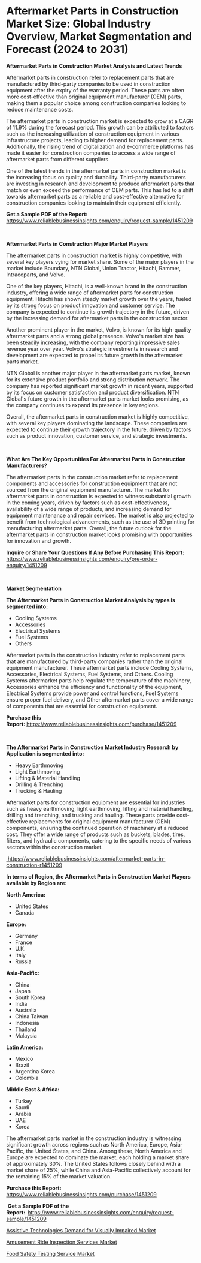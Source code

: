 <p><h1>Aftermarket Parts in Construction Market Size: Global Industry Overview, Market Segmentation and Forecast (2024 to 2031)</h1></p><p><strong>Aftermarket Parts in Construction Market Analysis and Latest Trends</strong></p>
<p><p>Aftermarket parts in construction refer to replacement parts that are manufactured by third-party companies to be used in construction equipment after the expiry of the warranty period. These parts are often more cost-effective than original equipment manufacturer (OEM) parts, making them a popular choice among construction companies looking to reduce maintenance costs.</p><p>The aftermarket parts in construction market is expected to grow at a CAGR of 11.9% during the forecast period. This growth can be attributed to factors such as the increasing utilization of construction equipment in various infrastructure projects, leading to higher demand for replacement parts. Additionally, the rising trend of digitalization and e-commerce platforms has made it easier for construction companies to access a wide range of aftermarket parts from different suppliers.</p><p>One of the latest trends in the aftermarket parts in construction market is the increasing focus on quality and durability. Third-party manufacturers are investing in research and development to produce aftermarket parts that match or even exceed the performance of OEM parts. This has led to a shift towards aftermarket parts as a reliable and cost-effective alternative for construction companies looking to maintain their equipment efficiently.</p></p>
<p><strong>Get a Sample PDF of the Report:&nbsp;</strong> <a href="https://www.reliablebusinessinsights.com/enquiry/request-sample/1451209">https://www.reliablebusinessinsights.com/enquiry/request-sample/1451209</a></p>
<p>&nbsp;</p>
<p><strong>Aftermarket Parts in Construction Major Market Players</strong></p>
<p><p>The aftermarket parts in construction market is highly competitive, with several key players vying for market share. Some of the major players in the market include Boundary, NTN Global, Union Tractor, Hitachi, Rammer, Intracoparts, and Volvo.</p><p>One of the key players, Hitachi, is a well-known brand in the construction industry, offering a wide range of aftermarket parts for construction equipment. Hitachi has shown steady market growth over the years, fueled by its strong focus on product innovation and customer service. The company is expected to continue its growth trajectory in the future, driven by the increasing demand for aftermarket parts in the construction sector.</p><p>Another prominent player in the market, Volvo, is known for its high-quality aftermarket parts and a strong global presence. Volvo's market size has been steadily increasing, with the company reporting impressive sales revenue year over year. Volvo's strategic investments in research and development are expected to propel its future growth in the aftermarket parts market.</p><p>NTN Global is another major player in the aftermarket parts market, known for its extensive product portfolio and strong distribution network. The company has reported significant market growth in recent years, supported by its focus on customer satisfaction and product diversification. NTN Global's future growth in the aftermarket parts market looks promising, as the company continues to expand its presence in key regions.</p><p>Overall, the aftermarket parts in construction market is highly competitive, with several key players dominating the landscape. These companies are expected to continue their growth trajectory in the future, driven by factors such as product innovation, customer service, and strategic investments.</p></p>
<p>&nbsp;</p>
<p><strong>What Are The Key Opportunities For Aftermarket Parts in Construction Manufacturers?</strong></p>
<p><p>The aftermarket parts in the construction market refer to replacement components and accessories for construction equipment that are not sourced from the original equipment manufacturer. The market for aftermarket parts in construction is expected to witness substantial growth in the coming years, driven by factors such as cost-effectiveness, availability of a wide range of products, and increasing demand for equipment maintenance and repair services. The market is also projected to benefit from technological advancements, such as the use of 3D printing for manufacturing aftermarket parts. Overall, the future outlook for the aftermarket parts in construction market looks promising with opportunities for innovation and growth.</p></p>
<p><strong>Inquire or Share Your Questions If Any Before Purchasing This Report:</strong> <a href="https://www.reliablebusinessinsights.com/enquiry/pre-order-enquiry/1451209">https://www.reliablebusinessinsights.com/enquiry/pre-order-enquiry/1451209</a></p>
<p>&nbsp;</p>
<p><strong>Market Segmentation</strong></p>
<p><strong>The Aftermarket Parts in Construction Market Analysis by types is segmented into:</strong></p>
<p><ul><li>Cooling Systems</li><li>Accessories</li><li>Electrical Systems</li><li>Fuel Systems</li><li>Others</li></ul></p>
<p><p>Aftermarket parts in the construction industry refer to replacement parts that are manufactured by third-party companies rather than the original equipment manufacturer. These aftermarket parts include Cooling Systems, Accessories, Electrical Systems, Fuel Systems, and Others. Cooling Systems aftermarket parts help regulate the temperature of the machinery, Accessories enhance the efficiency and functionality of the equipment, Electrical Systems provide power and control functions, Fuel Systems ensure proper fuel delivery, and Other aftermarket parts cover a wide range of components that are essential for construction equipment.</p></p>
<p><strong>Purchase this Report:&nbsp;</strong><a href="https://www.reliablebusinessinsights.com/purchase/1451209">https://www.reliablebusinessinsights.com/purchase/1451209</a></p>
<p>&nbsp;</p>
<p><strong>The Aftermarket Parts in Construction Market Industry Research by Application is segmented into:</strong></p>
<p><ul><li>Heavy Earthmoving</li><li>Light Earthmoving</li><li>Lifting & Material Handling</li><li>Drilling & Trenching</li><li>Trucking & Hauling</li></ul></p>
<p><p>Aftermarket parts for construction equipment are essential for industries such as heavy earthmoving, light earthmoving, lifting and material handling, drilling and trenching, and trucking and hauling. These parts provide cost-effective replacements for original equipment manufacturer (OEM) components, ensuring the continued operation of machinery at a reduced cost. They offer a wide range of products such as buckets, blades, tires, filters, and hydraulic components, catering to the specific needs of various sectors within the construction market.</p></p>
<p><a href="https://www.reliablebusinessinsights.com/aftermarket-parts-in-construction-r1451209">&nbsp;https://www.reliablebusinessinsights.com/aftermarket-parts-in-construction-r1451209</a></p>
<p><strong>In terms of Region, the Aftermarket Parts in Construction Market Players available by Region are:</strong></p>
<p>
    <p> <strong> North America: </strong>
        <ul>
            <li>United States</li>
            <li>Canada</li>
        </ul>
        </p> 
    <p> <strong> Europe: </strong>
        <ul>
            <li>Germany</li>
            <li>France</li>
            <li>U.K.</li>
            <li>Italy</li>
            <li>Russia</li>
        </ul>
        </p> 
    <p> <strong> Asia-Pacific: </strong>
        <ul>
            <li>China</li>
            <li>Japan</li>
            <li>South Korea</li>
            <li>India</li>
            <li>Australia</li>
            <li>China Taiwan</li>
            <li>Indonesia</li>
            <li>Thailand</li>
            <li>Malaysia</li>
        </ul>
        </p> 
    <p> <strong> Latin America: </strong>
        <ul>
            <li>Mexico</li>
            <li>Brazil</li>
            <li>Argentina Korea</li>
            <li>Colombia</li>
        </ul>
        </p> 
    <p> <strong> Middle East & Africa: </strong>
        <ul>
            <li>Turkey</li>
            <li>Saudi</li>
            <li>Arabia</li>
            <li>UAE</li>
            <li>Korea</li>
        </ul>
    </p>
    </p>
<p><p>The aftermarket parts market in the construction industry is witnessing significant growth across regions such as North America, Europe, Asia-Pacific, the United States, and China. Among these, North America and Europe are expected to dominate the market, each holding a market share of approximately 30%. The United States follows closely behind with a market share of 25%, while China and Asia-Pacific collectively account for the remaining 15% of the market valuation.</p></p>
<p><strong>Purchase this Report: </strong><a href="https://www.reliablebusinessinsights.com/purchase/1451209">https://www.reliablebusinessinsights.com/purchase/1451209</a></p>
<p>&nbsp;<strong>Get a Sample PDF of the Report:&nbsp;&nbsp;</strong><a href="https://www.reliablebusinessinsights.com/enquiry/request-sample/1451209">https://www.reliablebusinessinsights.com/enquiry/request-sample/1451209</a></p>
<p><strong></strong></p>
<p><p><a href="https://github.com/kosella/Market-Research-Report-List-4/blob/main/assistive-technologies-demand-for-visually-impaired-market.md">Assistive Technologies Demand for Visually Impaired Market</a></p><p><a href="https://github.com/kufem1/Market-Research-Report-List-3/blob/main/amusement-ride-inspection-services-market.md">Amusement Ride Inspection Services Market</a></p><p><a href="https://github.com/singletonthaxterkelliehr2df/Market-Research-Report-List-3/blob/main/food-safety-testing-service-market.md">Food Safety Testing Service Market</a></p></p>